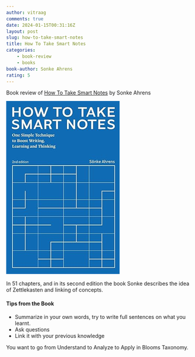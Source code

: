 ```yaml
---
author: vitraag
comments: true
date: 2024-01-15T00:31:16Z
layout: post
slug: how-to-take-smart-notes
title: How To Take Smart Notes
categories:
    - book-review
    - books
book-author: Sonke Ahrens
rating: 5
---
```

Book review of [How To Take Smart Notes](https://www.soenkeahrens.de/en/takesmartnotes) by Sonke Ahrens

![How To Take Smart Notes](/assets/images/books/how-to-take-smart-notes.jpg)

In 51 chapters, and in its second edition the book Sonke describes the idea of Zettlekasten and linking of concepts.

#### Tips from the Book
- Summarize in your own words, try to write full sentences on what you learnt.
- Ask questions
- Link it with your previous knowledge

You want to go from Understand to Analyze to Apply in Blooms Taxonomy.
